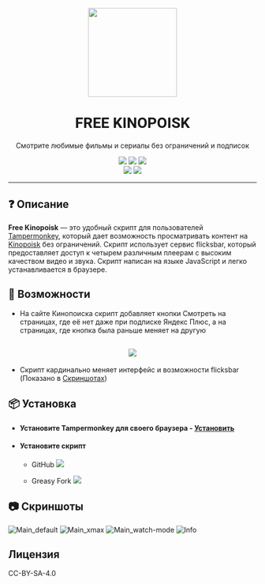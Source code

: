 <link href="https://fonts.googleapis.com/css2?family=Roboto:wght@700&display=swap" rel="stylesheet">

<p align='center'>
    <img src='https://i.imgur.com/8tIrTZC.png' style='width: 180px'>
    <h1 align='center' style='display: block; margin-top: 35px; font-size: 30px; font-family: "Roboto", sans-serif;'>FREE KINOPOISK</h1>
    <p align='center'>Смотрите любимые фильмы и сериалы без ограничений и подписок</p>
</p>

<p align='center'>
  <img src='https://img.shields.io/badge/readme-English-darkblue?style=for-the-badge'>
  <img src='https://img.shields.io/badge/version-2077v.1.5-%2314b8b8?style=for-the-badge'>
  <img src='https://img.shields.io/badge/readme-Russian-darkred?style=for-the-badge'>
  <br>
  <img src='https://img.shields.io/greasyfork/dt/461423?style=flat-square&label=Downloads&color=lightpink'>
  <img src='https://img.shields.io/badge/Telegram-Channel-lightblue?style=flat-square&logo=telegram'>
</p>

---

## ❓ Описание

**Free Kinopoisk** — это удобный скрипт для пользователей [Tampermonkey](https://www.tampermonkey.net/), который дает возможность просматривать контент на [Kinopoisk](https://www.kinopoisk.ru) без ограничений. Скрипт использует сервис flicksbar, который предоставляет доступ к четырем различным плеерам с высоким качеством видео и звука. Скрипт написан на языке JavaScript и легко устанавливается в браузере.

## 🦾 Возможности

- На сайте Кинопоиска скрипт добавляет кнопки Смотреть на страницах, где её нет даже при подписке Яндекс Плюс, а на страницах, где кнопка была раньше меняет на другую

<h2 align='center'>
    <img src='https://i.imgur.com/l0Im2RM.png'>
</h2>

- Скрипт кардинально меняет интерфейс и возможности flicksbar (Показано в <a href='#-cкриншоты'>Скриншотах</a>)

## 📦 Установка

- #### Установите Tampermonkey для своего браузера - [Установить](https://www.tampermonkey.net/index.php?locale=ru)
   
- #### Установите скрипт
  - GitHub
    <a href='https://github.com/ecXbe/cps/raw/main/Free%20kinopoisk.user.js'>
      <img src='https://img.shields.io/badge/%D0%A3%D1%81%D1%82%D0%B0%D0%BD%D0%BE%D0%B2%D0%B8%D1%82%D1%8C-darkblue'>
    </a>
    
  - Greasy Fork
    <a href='https://greasyfork.org/ru/scripts/461423-free-kinopoisk'>
      <img src='https://img.shields.io/badge/%D0%A3%D1%81%D1%82%D0%B0%D0%BD%D0%BE%D0%B2%D0%B8%D1%82%D1%8C-blue'>
    </a>

## 📷 Скриншоты

![Main_default](https://i.imgur.com/xuRwOi2.png)
![Main_xmax](https://i.imgur.com/MSxTxUV.png)
![Main_watch-mode](https://i.imgur.com/EuTF4Qs.png)
![Info](https://i.imgur.com/Swsa2oP.png)

## Лицензия

CC-BY-SA-4.0